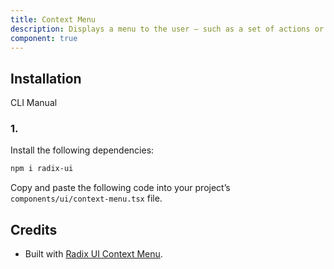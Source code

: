 ```yaml
---
title: Context Menu
description: Displays a menu to the user — such as a set of actions or functions — triggered by a button.
component: true
---
```


## Installation

  CLI
  Manual

### 1. 
Install the following dependencies:

```bash
npm i radix-ui
```

Copy and paste the following code into your project’s `components/ui/context-menu.tsx` file.

## Credits

- Built with [Radix UI Context Menu](https://www.radix-ui.com/primitives/docs/components/context-menu).